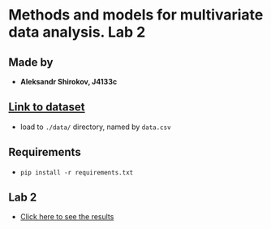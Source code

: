 # Methods and models for multivariate data analysis. Lab 2

## Made by

- **Aleksandr Shirokov, J4133c**

## [Link to dataset](https://www.kaggle.com/devbcdestiller/bitcoin-usdt-price-trend-indicators)

- load to `./data/` directory, named by `data.csv`

## Requirements

- `pip install -r requirements.txt`

## Lab 2

- [Click here to see the results](https://github.com/aptmess/MMA/blob/master/mma_lab_2_shirokov.ipynb)
